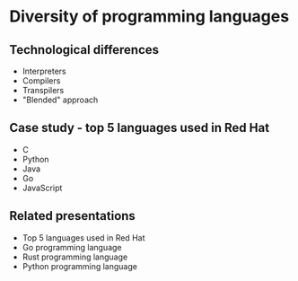# Diversity of programming languages

## Technological differences

* Interpreters
* Compilers
* Transpilers
* "Blended" approach

## Case study - top 5 languages used in Red Hat

* C
* Python
* Java
* Go
* JavaScript

## Related presentations

* Top 5 languages used in Red Hat
* Go programming language
* Rust programming language
* Python programming language
